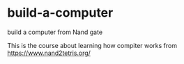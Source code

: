 # build-a-computer
build a computer from Nand gate

This is the course about learning how compiter works from https://www.nand2tetris.org/
